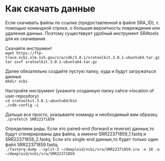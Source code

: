 # Как скачать данные

Если скачивать файлы по ссылке (предоставленной в файле SRA_ID), с помощью командной строки, о большая вероятность повреждения или удаления данных. Поэтому существвует удобный инструмент SRAtools для их скачивания

Скачайте инструмент \
``wget https://ftp-trace.ncbi.nlm.nih.gov/sra/sdk/3.0.1/sratoolkit.3.0.1-ubuntu64.tar.gz``\
``tar zxvf sratoolkit.3.0.1-ubuntu64.tar.gz``

Далее обязательно создайте пустую папку, куда и будут загружаться данные \
``mkdir ncbi``

Настройте инструмент (укажите созданную папку cahce->location of user-repository) \
``cd sratoolkit.3.0.1-ubuntu64/bin``\
``./vdb-config –i``

Дальше все просто, указываете команду и необходимый вам образец \
``./prefetch SRR22371859``

Определяем риды. Если это paired-end (forward и reverse) данные,то будут сгенерированы два файла, а именно SRR22371859_1.fastq и SRR22371859_2.fastq; Если это single-end данные,то будет только один файл SRR22371859.fastq. \
``./fasterq-dump --split-3 ~/deeploid/ncbi/sra/SRR22371859.sra -e 10 -o ~/deeploid/ncbi/sra/SRR22371859``
